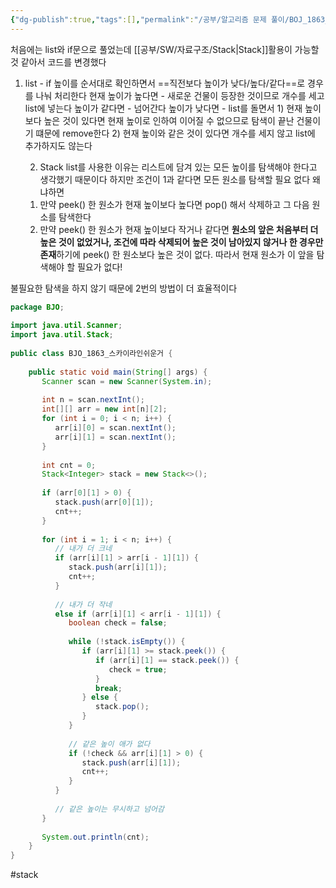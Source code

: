 ```yaml
---
{"dg-publish":true,"tags":[],"permalink":"/공부/알고리즘 문제 풀이/BOJ_1863_스카이라인 쉬운거/","dgPassFrontmatter":true}
---
```


처음에는 list와 if문으로 풀었는데 [[공부/SW/자료구조/Stack\|Stack]]활용이 가능할 것 같아서 코드를 변경했다

1. list - if
   높이를 순서대로 확인하면서 ==직전보다 높이가 낮다/높다/같다==로 경우를 나눠 처리한다
   현재 높이가 높다면 - 새로운 건물이 등장한 것이므로 개수를 세고 list에 넣는다
   높이가 같다면 - 넘어간다
   높이가 낮다면 - list를 돌면서 1) 현재 높이보다 높은 것이 있다면 현재 높이로 인하여 이어질 수 없으므로 탐색이 끝난 건물이기 떄문에 remove한다 2) 현재 높이와 같은 것이 있다면 개수를 세지 않고 list에 추가하지도 않는다

   2. Stack
   list를 사용한 이유는 리스트에 담겨 있는 모든 높이를 탐색해야 한다고 생각했기 때문이다
   하지만 조건이 1과 같다면 모든 원소를 탐색할 필요 없다 왜냐하면
   1) 만약 peek() 한 원소가 현재 높이보다 높다면 pop() 해서 삭제하고 그 다음 원소를 탐색한다
   2) 만약 peek() 한 원소가 현재 높이보다 작거나 같다면 **원소의 앞은 처음부터 더 높은 것이 없었거나, 조건에 따라 삭제되어 높은 것이 남아있지 않거나 한 경우만 존재**하기에 peek() 한 원소보다 높은 것이 없다. 따라서 현재 원소가 이 앞을 탐색해야 할 필요가 없다!

불필요한 탐색을 하지 않기 때문에 2번의 방법이 더 효율적이다

````java
package BJO;  
  
import java.util.Scanner;  
import java.util.Stack;  
  
public class BJO_1863_스카이라인쉬운거 {  
  
    public static void main(String[] args) {  
       Scanner scan = new Scanner(System.in);  
  
       int n = scan.nextInt();  
       int[][] arr = new int[n][2];  
       for (int i = 0; i < n; i++) {  
          arr[i][0] = scan.nextInt();  
          arr[i][1] = scan.nextInt();  
       }  
  
       int cnt = 0;  
       Stack<Integer> stack = new Stack<>();  
  
       if (arr[0][1] > 0) {  
          stack.push(arr[0][1]);  
          cnt++;  
       }  
  
       for (int i = 1; i < n; i++) {  
          // 내가 더 크네  
          if (arr[i][1] > arr[i - 1][1]) {  
             stack.push(arr[i][1]);  
             cnt++;  
          }  
  
          // 내가 더 작네  
          else if (arr[i][1] < arr[i - 1][1]) {  
             boolean check = false;  
  
             while (!stack.isEmpty()) {  
                if (arr[i][1] >= stack.peek()) {  
                   if (arr[i][1] == stack.peek()) {  
                      check = true;  
                   }  
                   break;  
                } else {  
                   stack.pop();  
                }  
             }  
  
             // 같은 높이 애가 없다  
             if (!check && arr[i][1] > 0) {  
                stack.push(arr[i][1]);  
                cnt++;  
             }  
          }  
            
          // 같은 높이는 무시하고 넘어감  
       }  
  
       System.out.println(cnt);  
    }  
}
````
#stack 
